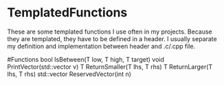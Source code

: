 # TemplatedFunctions
These are some templated functions I use often in my projects. Because they are templated, they have to be defined in a header. I usually separate my definition and implementation between header and .c/.cpp file.

#Functions
bool IsBetween(T low, T high, T target)
void PrintVector(std::vector<T> v)
T ReturnSmaller(T lhs, T rhs)
T ReturnLarger(T lhs, T rhs)
std::vector<T> ReservedVector(int n)
 
